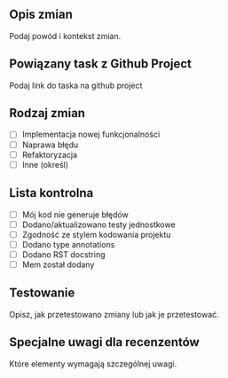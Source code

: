 ## Opis zmian
Podaj powód i kontekst zmian.

## Powiązany task z Github Project
Podaj link do taska na github project

## Rodzaj zmian
- [ ] Implementacja nowej funkcjonalności
- [ ] Naprawa błędu
- [ ] Refaktoryzacja
- [ ] Inne (określ)

## Lista kontrolna
- [ ] Mój kod nie generuje błędów
- [ ] Dodano/aktualizowano testy jednostkowe
- [ ] Zgodność ze stylem kodowania projektu
- [ ] Dodano type annotations
- [ ] Dodano RST docstring
- [ ] Mem został dodany

## Testowanie
Opisz, jak przetestowano zmiany lub jak je przetestować.

## Specjalne uwagi dla recenzentów
Które elementy wymagają szczególnej uwagi.